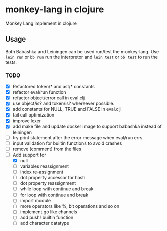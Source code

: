 # monkey-lang in clojure 
Monkey Lang implement in clojure

## Usage
Both Babashka and Leiningen can be used run/test the monkey-lang.
Use `lein run` or `bb run` run the interpretor and `lein test` or 
`bb test` to run the tests.  

### TODO
- [x] Refactored token/* and ast/* constants
- [x] refactor eval/run function
- [x] refactor object/error call in eval.clj
- [x] use object/is? and token/is? whereever possible.
- [x] add constants for NULL, TRUE and FALSE in eval.clj
- [x] tail call optimization
- [x] improve lexer
- [x] add make file and update docker image to support babashka instead of leiningen
- [ ] try print statement after the error message when eval/run errs.
- [ ] input validation for builtin functions to avoid crashes
- [ ] remove (comment) from the files
- [ ] Add support for
  - [x] null 
  - [ ] variables reassignment
  - [ ] index re-assignment
  - [ ] dot property accessor for hash
  - [ ] dot property reassignment
  - [ ] while loop with continue and break
  - [ ] for loop with continue and break
  - [ ] import module
  - [ ] more operators like %, bit operations and so on
  - [ ] implement go like channels
  - [ ] add push! builtin function
  - [ ] add character datatype
